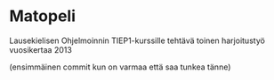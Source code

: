 Matopeli
========

Lausekielisen Ohjelmoinnin TIEP1-kurssille tehtävä toinen harjoitustyö vuosikertaa 2013

(ensimmäinen commit kun on varmaa että saa tunkea tänne)
